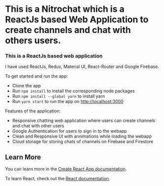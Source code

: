# This is a Nitrochat which is a ReactJs based Web Application to create channels and chat with others users.

### This is a ReactJs based web application

I have used ReactJs, Redux, Material UI, React-Router and Google Firebase.

To get started and run the app:
- Clone the app
- Run `npm install` to install the corresponding node packages
- Run `npm install --global yarn` to install yarn
- Run `yarn start` to run the app on [http://localhost:3000](http://localhost:3000)

Features of the application:
- Responsive chatting web application where users can create channels and chat with other users
- Google Authentication for users to sign in to the webapp
- Clean and Responsive UI with annimations while loading the webapp
- Cloud storage for storing chats of channels on Firebase and Firestore



## Learn More

You can learn more in the [Create React App documentation](https://facebook.github.io/create-react-app/docs/getting-started).

To learn React, check out the [React documentation](https://reactjs.org/).
